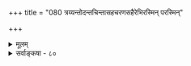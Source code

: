 +++
title = "080 त्रय्यन्तोदन्तचिन्तासहचरणसहैरेभिरस्मिन् परस्मिन्"

+++
<details><summary>मूलम्</summary>

त्रय्यन्तोदन्तचिन्तासहचरणसहैरेभिरस्मिन् परस्मिन् भक्तिश्रद्धास्तिकत्वप्रभृतिगुणसिरावेधिभिस्तर्कशस्त्रैः ।  
स्वार्थत्वस्वाश्रयत्वस्ववशयतनताद्यूहवर्गोपसर्गश्छिद्येताच्छेद्यपूर्वोत्तरसरयुगलस्यूततत्त्वस्थितीनाम् ॥ ८० ॥
</details>

<details><summary>सर्वाङ्कषा - ८०</summary>

अणीयस्यतर्फे परमात्मनि एवं बहुविधविचारसरण्या को वा लाभः स्यादिति शङ्कामन्ते परिहरतित्रय्यन्तेत्यादिना । **त्रय्यन्ताः** = वेदान्ताः, तेषां यः **उदन्तः** = **संदेशः** = उपदेशः, तस्य **चिन्ता** = विचारः तस्य **सहचरणसहैः** =सहकारीभवनसमर्थैः, अस्मिन् **परस्मिन्** = परब्रह्मणि विषये भक्तिश्रद्धास्तिकत्वप्रभृतयः ये **गुणाः** = उपासकानामत्यन्तोपयुक्ताः, तेषाम् **सिराः** = मर्माणि तेषां **वेधिभिः** = प्रचोदकैः **तर्कशस्त्रैः** = 



512 

स्वार्थत्वस्वाश्रयत्वस्ववशयतनताद्यूहवर्गोपसर्गः 

छिद्येताच्छेद्यपूर्वोत्तरसरयुगलस्यूततत्त्वस्थितीनाम् ॥80॥ 

इति तत्त्वमुक्ताकलापे 



तर्करूपैः शस्त्रैः अच्छेद्यपूर्वोत्तरसरयुगलस्यूतत्तत्त्वस्थितीनाम् **अच्छेद्यः** = अप्रकम्प्यः छिद्येत - इत्यन्वयः । अच्छेद्याः तत्त्वस्थितयः येषामिति बहुव्रीहिः । **पूर्वसरः** = जडद्रव्यसरः, **उत्तरः** = जीवसरः । एतादृशसरयुगलप्रतिपादितानां तत्त्वानां याः स्थितयः, तासाम् उपद्रवः कीदृशः ? स्वार्थत्वस्वाश्रयत्वस्ववशयतनताद्यूहवर्गोपसर्गः **स्वार्थत्वम्** = स्वशेषत्वम्, न तु परमात्मशेषत्वम् स्वस्य । **स्वाश्रयत्वम्** = स्वतन्त्रत्वम्, न तु परमात्माश्रयत्वम् स्वरूपस्य । **स्ववशयतनता** = स्वाधीनप्रयत्नादिमत्त्वम् । स्वस्य स्वरूपम्, स्वभावश्च स्वहस्त एव वर्तत इत्याकारकविपरीतबुद्धयः, एतत्सबन्धिनः ये **ऊहाः** = तर्काः, तेषां **वर्गःः** = समूहः, एतद्रूपः **उपसर्गः** = उपद्रवः **छिद्येत** = नश्येत ॥ 

'भोक्ता भोग्यं प्रेरितारं च मत्वा सर्वं प्रोक्तं त्रिविधं ब्रह्ममेतत् ' 'पृथगात्मानं प्रेरितारं च मत्वा जुष्टस्ततस्तेनामृतत्वमेति' (श्वे. 1-12, 1-6 ) इत्यादौ हि चिदचिदीश्वरतत्त्वत्रयज्ञानममृतत्वप्राप्तिहेतुर्वर्णितम् । ग्रन्थादावेवेदं ‘शिष्टा जीवेशतत्त्वप्रमितियुतपरोपासना मुक्तिहेतुः' ( जड. 4) इत्युक्तम् । असंकीर्णं तत्त्वत्रयज्ञानं च श्रवणमनननिदिध्यासनसाध्यमिति 'श्रोतव्यो मन्तव्यो निदिध्यासितव्यः' (बृ.4-4-5 & 6-5-6) इत्यादावुक्तम् । अतश्च बुद्धिजीविनो मनुष्यस्य देहात्मभ्रमः, स्वतन्त्रात्मभ्रमश्चेति भ्रमद्वयनिवृत्तिस्तत्त्वत्रयज्ञानादेवेति एवं त्रिभिस्सरैः त्रयं कूलंकषं विचारितम् । अतस्सार्थकोऽयं विचार इत्याशयः । 'उपयुक्तेषु वैशद्यं त्रिवर्गनिरपेक्षता । करणत्रयसारूप्यमिति सौख्यरसायनम् ॥' इति क्रुद्धोषयन्त्येत आचार्याः ॥ ८० ॥
</details>
